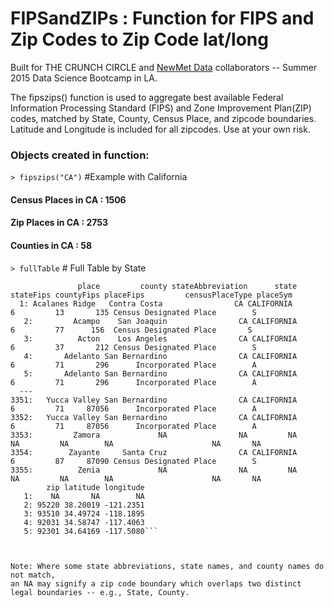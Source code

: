 # FIPSandZIPs : Function for FIPS and Zip Codes to Zip Code lat/long

Built for THE CRUNCH CIRCLE and [NewMet Data](http://newmetdata.com/) collaborators -- Summer 2015 Data Science Bootcamp in LA. 

The fipszips() function is used to aggregate best available Federal Information 
Processing Standard (FIPS) and Zone Improvement Plan(ZIP) codes, matched by 
State, County, Census Place, and zipcode boundaries. Latitude and Longitude 
is included for all zipcodes. Use at your own risk.

### Objects created in function:

`> fipszips("CA")` #Example with California

#### Census Places in CA : 1506 
#### Zip Places in CA : 2753 
#### Counties in CA : 58


`> fullTable` # Full Table by State


 ```
                place         county stateAbbreviation      state stateFips countyFips placeFips         censusPlaceType placeSym
   1: Acalanes Ridge   Contra Costa                CA CALIFORNIA         6         13       135 Census Designated Place        S
    2:         Acampo    San Joaquin                CA CALIFORNIA          6         77      156  Census Designated Place       S
    3:          Acton    Los Angeles                CA CALIFORNIA         6         37       212 Census Designated Place        S
    4:       Adelanto San Bernardino                CA CALIFORNIA         6         71       296      Incorporated Place        A
    5:       Adelanto San Bernardino                CA CALIFORNIA         6         71       296      Incorporated Place        A
   ---                                                                                                                           
 3351:   Yucca Valley San Bernardino                CA CALIFORNIA         6         71     87056      Incorporated Place        A
 3352:   Yucca Valley San Bernardino                CA CALIFORNIA         6         71     87056      Incorporated Place        A
 3353:         Zamora             NA                NA         NA        NA         NA        NA                      NA       NA
 3354:        Zayante     Santa Cruz                CA CALIFORNIA         6         87     87090 Census Designated Place        S
 3355:          Zenia             NA                NA         NA        NA         NA        NA                      NA       NA
         zip latitude longitude
    1:    NA       NA        NA
    2: 95220 38.20019 -121.2351
    3: 93510 34.49724 -118.1895
    4: 92031 34.58747 -117.4063
    5: 92301 34.64169 -117.5080```



Note: Where some state abbreviations, state names, and county names do not match, 
an NA may signify a zip code boundary which overlaps two distinct legal boundaries -- e.g., State, County.
